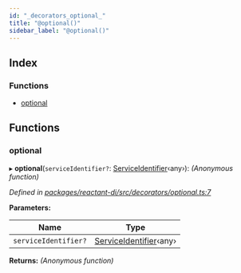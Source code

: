 ```yaml
---
id: "_decorators_optional_"
title: "@optional()"
sidebar_label: "@optional()"
---
```


## Index

### Functions

* [optional](_decorators_optional_.md#optional)

## Functions

###  optional

▸ **optional**(`serviceIdentifier?`: [ServiceIdentifier](_interfaces_.md#serviceidentifier)‹any›): *(Anonymous function)*

*Defined in [packages/reactant-di/src/decorators/optional.ts:7](https://github.com/unadlib/reactant/blob/990bad3/packages/reactant-di/src/decorators/optional.ts#L7)*

**Parameters:**

Name | Type |
------ | ------ |
`serviceIdentifier?` | [ServiceIdentifier](_interfaces_.md#serviceidentifier)‹any› |

**Returns:** *(Anonymous function)*
